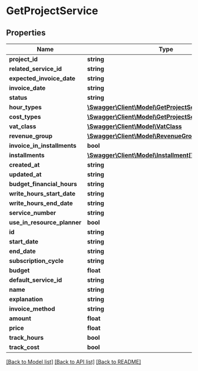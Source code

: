 # GetProjectService

## Properties
Name | Type | Description | Notes
------------ | ------------- | ------------- | -------------
**project_id** | **string** |  | [optional] 
**related_service_id** | **string** |  | [optional] 
**expected_invoice_date** | **string** |  | [optional] 
**invoice_date** | **string** |  | [optional] 
**status** | **string** |  | [optional] 
**hour_types** | [**\Swagger\Client\Model\GetProjectServiceHoursType[]**](GetProjectServiceHoursType.md) |  | [optional] 
**cost_types** | [**\Swagger\Client\Model\GetProjectServiceCostType[]**](GetProjectServiceCostType.md) |  | [optional] 
**vat_class** | [**\Swagger\Client\Model\VatClass**](VatClass.md) |  | [optional] 
**revenue_group** | [**\Swagger\Client\Model\RevenueGroup**](RevenueGroup.md) |  | [optional] 
**invoice_in_installments** | **bool** |  | [optional] 
**installments** | [**\Swagger\Client\Model\Installment[]**](Installment.md) |  | [optional] 
**created_at** | **string** |  | [optional] 
**updated_at** | **string** |  | [optional] 
**budget_financial_hours** | **string** |  | [optional] 
**write_hours_start_date** | **string** |  | [optional] 
**write_hours_end_date** | **string** |  | [optional] 
**service_number** | **string** |  | [optional] 
**use_in_resource_planner** | **bool** |  | [optional] 
**id** | **string** |  | [optional] 
**start_date** | **string** |  | [optional] 
**end_date** | **string** |  | [optional] 
**subscription_cycle** | **string** |  | [optional] 
**budget** | **float** |  | [optional] 
**default_service_id** | **string** |  | [optional] 
**name** | **string** |  | [optional] 
**explanation** | **string** |  | [optional] 
**invoice_method** | **string** |  | [optional] 
**amount** | **float** |  | [optional] 
**price** | **float** |  | [optional] 
**track_hours** | **bool** |  | [optional] 
**track_cost** | **bool** |  | [optional] 

[[Back to Model list]](../README.md#documentation-for-models) [[Back to API list]](../README.md#documentation-for-api-endpoints) [[Back to README]](../README.md)


